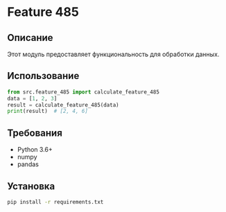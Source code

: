 # Feature 485
## Описание
Этот модуль предоставляет функциональность для обработки данных.
## Использование
```python
from src.feature_485 import calculate_feature_485
data = [1, 2, 3]
result = calculate_feature_485(data)
print(result)  # [2, 4, 6]
```
## Требования
- Python 3.6+
- numpy
- pandas
## Установка
```bash
pip install -r requirements.txt
```